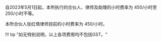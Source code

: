 自2023年5月1日起，本所执行的合伙人、律师及助理的小时费率为 450/小时至 250/小时不等。

本所合伙人张红倩律师目前的小时费率为 450/小时。

!!! tip "如无特别说明，以上各项费用均不包括GST。"